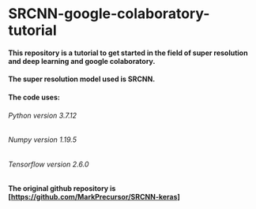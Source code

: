 # SRCNN-google-colaboratory-tutorial
#### This repository is a tutorial to get started in the field of super resolution and deep learning and google colaboratory.
#### The super resolution model used is **SRCNN**.
#### The code uses:
######     Python version 3.7.12
######     Numpy version 1.19.5
######     Tensorflow version 2.6.0 
#### The original github repository is [https://github.com/MarkPrecursor/SRCNN-keras]

